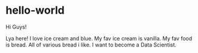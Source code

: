 # hello-world

Hi Guys!

Lya here! I love ice cream and blue. My fav ice cream is vanilla.
My fav food is bread. All of various bread i like. I want to become a Data Scientist.
